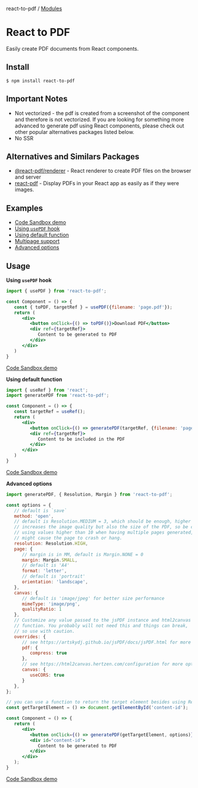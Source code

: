 react-to-pdf / [Modules](modules.md)

# React to PDF

Easily create PDF documents from React components.

## Install

```
$ npm install react-to-pdf
```

## Important Notes

- Not vectorized - the pdf is created from a screenshot of the component and therefore is not vectorized. If you are looking for something more advanced to generate pdf using React components, please check out other popular alternatives packages listed below.
- No SSR

## Alternatives and Similars Packages

- [@react-pdf/renderer](https://www.npmjs.com/package/@react-pdf/renderer) - React renderer to create PDF files on the browser and server
- [react-pdf](https://www.npmjs.com/package/react-pdf) - Display PDFs in your React app as easily as if they were images.

## Examples

- [Code Sandbox demo](https://codesandbox.io/s/ancient-violet-sznj9q?file=/src/App.tsx)
- [Using `usePDF` hook](https://github.com/ivmarcos/react-to-pdf/blob/main/examples/ExampleUsePDF.tsx) 
- [Using default function](https://github.com/ivmarcos/react-to-pdf/blob/main/examples/ExampleFunction.tsx) 
- [Multipage support](https://github.com/ivmarcos/react-to-pdf/blob/main/examples/ExampleMultipage.tsx) 
- [Advanced options](https://github.com/ivmarcos/react-to-pdf/blob/main/examples/ExampleAdvanced.tsx) 

## Usage

**Using `usePDF` hook**

```jsx
import { usePDF } from 'react-to-pdf';

const Component = () => {
   const { toPDF, targetRef } = usePDF({filename: 'page.pdf'});
   return (
      <div>
         <button onClick={() => toPDF()}>Download PDF</button>
         <div ref={targetRef}>
            Content to be generated to PDF
         </div>
      </div>
   )
}
```
[Code Sandbox demo](https://codesandbox.io/s/ancient-violet-sznj9q?file=/src/App.tsx)

**Using default function**

```jsx
import { useRef } from 'react';
import generatePDF from 'react-to-pdf';

const Component = () => {
   const targetRef = useRef();
   return (
      <div>
         <button onClick={() => generatePDF(targetRef, {filename: 'page.pdf'})}>Download PDF</button>
         <div ref={targetRef}>
            Content to be included in the PDF
         </div>
      </div>
   )
}
```
[Code Sandbox demo](https://codesandbox.io/s/condescending-danilo-5yj655?file=/src/App.tsx:0-644)

**Advanced options**

```jsx
import generatePDF, { Resolution, Margin } from 'react-to-pdf';

const options = {
   // default is `save`
   method: 'open',
   // default is Resolution.MEDIUM = 3, which should be enough, higher values
   // increases the image quality but also the size of the PDF, so be careful
   // using values higher than 10 when having multiple pages generated, it
   // might cause the page to crash or hang.
   resolution: Resolution.HIGH,
   page: {
      // margin is in MM, default is Margin.NONE = 0
      margin: Margin.SMALL,
      // default is 'A4'
      format: 'letter',
      // default is 'portrait'
      orientation: 'landscape',
   },
   canvas: {
      // default is 'image/jpeg' for better size performance
      mimeType: 'image/png',
      qualityRatio: 1
   },
   // Customize any value passed to the jsPDF instance and html2canvas
   // function. You probably will not need this and things can break, 
   // so use with caution.
   overrides: {
      // see https://artskydj.github.io/jsPDF/docs/jsPDF.html for more options
      pdf: {
         compress: true
      },
      // see https://html2canvas.hertzen.com/configuration for more options
      canvas: {
         useCORS: true
      }
   },
};

// you can use a function to return the target element besides using React refs
const getTargetElement = () => document.getElementById('content-id');

const Component = () => {
   return (
      <div>
         <button onClick={() => generatePDF(getTargetElement, options)}>Generate PDF</button>
         <div id="content-id">
            Content to be generated to PDF
         </div>
      </div>
   );
}
```
[Code Sandbox demo](https://codesandbox.io/s/billowing-fog-lq4xj6?file=/src/App.tsx)
